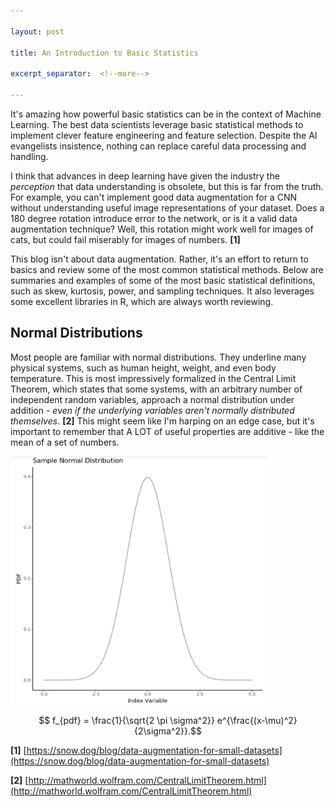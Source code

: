 ```yaml
---

layout: post

title: An Introduction to Basic Statistics

excerpt_separator:  <!--more-->

---
```


It's amazing how powerful basic statistics can be in the context of Machine Learning. The best data scientists leverage basic statistical methods to implement clever feature engineering and feature selection. Despite the AI evangelists insistence, nothing can replace careful data processing and handling. 

<!--more-->

I think that advances in deep learning have given the industry the *perception* that data understanding is obsolete, but this is far from the truth. For example, you can't implement good data augmentation for a CNN without understanding useful image representations of your dataset. Does a 180 degree rotation introduce error to the network, or is it a valid data augmentation technique? Well, this rotation might work well for images of cats, but could fail miserably for images of numbers. **[1]**

This blog isn't about data augmentation. Rather, it's an effort to return to basics and review some of the most common statistical methods. Below are summaries and examples of some of the most basic statistical definitions, such as skew, kurtosis, power, and sampling techniques. It also leverages some excellent libraries in R, which are always worth reviewing.

## Normal Distributions

Most people are familiar with normal distributions. They underline many physical systems, such as human height, weight, and even body temperature. This is most impressively formalized in the Central Limit Theorem, which states that some systems, with an arbitrary number of independent random variables, approach a normal distribution under addition - *even if the underlying variables aren't normally distributed themselves*. **[2]** This might seem like I'm harping on an edge case, but it's important to remember that A LOT of useful properties are additive - like the mean of a set of numbers. 

<img src="https://raw.githubusercontent.com/jtutmaher/jtutmaher.github.io/master/_screenshots/normal.png" align="center" height=400 />



$$ f_{pdf} = \frac{1}{\sqrt{2 \pi \sigma^2}} e^{\frac{(x-\mu)^2}{2\sigma^2}}.$$



**[1]** [https://snow.dog/blog/data-augmentation-for-small-datasets](https://snow.dog/blog/data-augmentation-for-small-datasets)

**[2]** [http://mathworld.wolfram.com/CentralLimitTheorem.html](http://mathworld.wolfram.com/CentralLimitTheorem.html)
